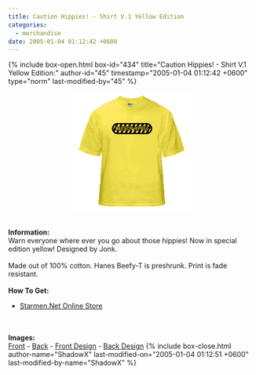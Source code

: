```yaml
---
title: Caution Hippies! - Shirt V.1 Yellow Edition
categories:
  - merchandise
date: 2005-01-04 01:12:42 +0600
---
```

{% include box-open.html box-id="434" title="Caution Hippies! - Shirt V.1 Yellow Edition:" author-id="45" timestamp="2005-01-04 01:12:42 +0600" type="norm" last-modified-by="45" %}
	<center>
	<img src="/merchandise/images/smn_chshv1y_title.png" border="0" alt="Caution Hippies! - Shirt V.1 Yellow Edition" />
	</center>
	<br /><br />
	<b>Information:</b>
	<br />
	Warn everyone where ever you go about those hippies! Now in special edition yellow! 
	Designed by Jonk.
	<br /><br />
	Made out of 100% cotton. Hanes Beefy-T is preshrunk. Print is fade resistant.
	<br /><br />
	<b>How To Get:</b>
	<br />
	<ul>
	<li><a href="http://www.cafeshops.com/starmen.10139127">Starmen.Net Online Store</a></li>
	</ul>
	<br /><br />
	<b>Images:</b>
	<br />
	<a href="/merchandise/images/smn_chshv1y_front.jpg">Front</a> - <a href="/merchandise/images/smn_chshv1y_back.jpg">Back</a> - <a href="/merchandise/images/smn_chshv1y_fdesign.jpg">Front Design</a> - 
	<a href="/merchandise/images/smn_chshv1y_bdesign.jpg">Back Design</a>
{% include box-close.html author-name="ShadowX" last-modified-on="2005-01-04 01:12:51 +0600" last-modified-by-name="ShadowX" %}
